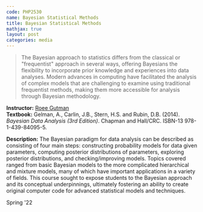 ```yaml
---
code: PHP2530 
name: Bayesian Statistical Methods
title: Bayesian Statistical Methods
mathjax: true
layout: post
categories: media
---
```


>  The Bayesian approach to statistics differs from the classical or "frequentist" approach in several ways, offering Bayesians the flexibility to incorporate prior knowledge and experiences into data analyses. Modern advances in computing have facilitated the analysis of complex models that are challenging to examine using traditional frequentist methods, making them more accessible for analysis through Bayesian methodology.

**Instructor:** [Roee Gutman](https://vivo.brown.edu/display/rg5) <br>
**Textbook:** Gelman, A., Carlin, J.B., Stern, H.S. and Rubin, D.B. (2014). *Bayesian Data Analysis (3rd Edition)*. Chapman and Hall/CRC. ISBN-13 978-1-439-84095-5.

**Description:**  The Bayesian paradigm for data analysis can be described as consisting of four main steps: constructing probability models for data given parameters, computing posterior distributions of parameters, exploring posterior distributions, and checking/improving models. Topics covered ranged from basic Bayesian models to the more complicated hierarchical and mixture models, many of which have important applications in a variety of fields. This course sought to expose students to the Bayesian approach and its conceptual underpinnings, ultimately fostering an ability to create original computer code for advanced statistical models and techniques. 

Spring '22
